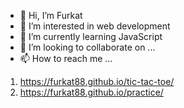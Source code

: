 - 👋 Hi, I’m Furkat
- 👀 I’m interested in web development
- 🌱 I’m currently learning JavaScript
- 💞️ I’m looking to collaborate on ...
- 📫 How to reach me ...

1) https://furkat88.github.io/tic-tac-toe/
2) https://furkat88.github.io/practice/

<!---
furkat88/furkat88 is a ✨ special ✨ repository because its `README.md` (this file) appears on your GitHub profile.
You can click the Preview link to take a look at your changes.
--->

